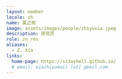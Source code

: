 ```yaml
---
layout: member
locale: zh
name: 夏之雨
image: assets/images/people/zhiyuxia.jpeg
description: 研究员
role: zn_res
aliases:
  - Z. Xia
links:
  home-page: https://s13ashell.github.io/
  # email: xiazhiyumail [at] gmail.com
---
```



